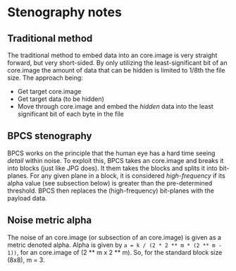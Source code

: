 # Stenography notes

## Traditional method

The traditional method to embed data into an core.image is very straight forward, but very short-sided.
By only utilizing the least-significant bit of an core.image the amount of data that can be hidden is limited to 1/8th the file size.
The approach being:

* Get target core.image
* Get target data (to be hidden)
* Move through core.image and embed the *hidden* data into the least significant bit of each byte in the file

## BPCS stenography

BPCS works on the principle that the human eye has a hard time seeing *detail* within noise.
To exploit this, BPCS takes an core.image and breaks it into blocks (just like JPG does).
It them takes the blocks and splits it into bit-planes.
For any given plane in a block, it is considered *high-frequency* if its alpha value (see subsection below) is greater 
than the pre-determined threshold.
BPCS then replaces the (high-frequency) bit-planes with the payload data.

## Noise metric alpha

The noise of an core.image (or subsection of an core.image) is given as a metric denoted alpha.
Alpha is given by `a = k / (2 * 2 ** m * (2 ** m - 1))`, for an core.image of (2 ** m x 2 ** m).
So, for the standard block size (8x8), m = 3.
